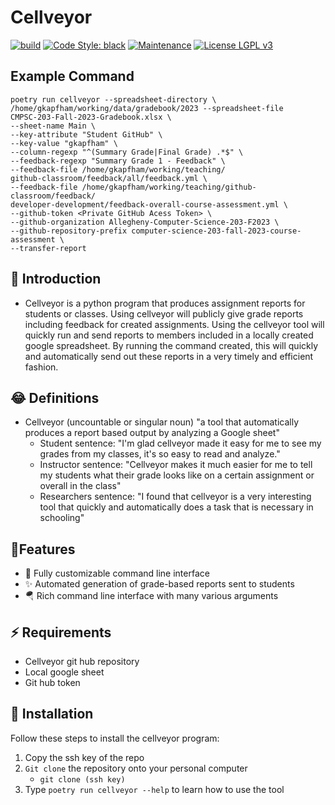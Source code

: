# Cellveyor

[![build](https://github.com/GatorEducator/cellveyor/actions/workflows/build.yml/badge.svg)](https://github.com/GatorEducator/cellveyor/actions/workflows/build.yml)
[![Code Style: black](https://img.shields.io/badge/Code%20Style-Black-blue.svg)](https://github.com/psf/black)
[![Maintenance](https://img.shields.io/badge/Maintained%3F-Yes-blue.svg)](https://github.com/gkapfham/chasten/graphs/commit-activity)
[![License LGPL v3](https://img.shields.io/badge/License-LGPL%20v3-blue.svg)](https://www.gnu.org/licenses/lgpl-3.0)

## Example Command

```
poetry run cellveyor --spreadsheet-directory \
/home/gkapfham/working/data/gradebook/2023 --spreadsheet-file
CMPSC-203-Fall-2023-Gradebook.xlsx \
--sheet-name Main \
--key-attribute "Student GitHub" \
--key-value "gkapfham" \
--column-regexp "^(Summary Grade|Final Grade) .*$" \
--feedback-regexp "Summary Grade 1 - Feedback" \
--feedback-file /home/gkapfham/working/teaching/
github-classroom/feedback/all/feedback.yml \
--feedback-file /home/gkapfham/working/teaching/github-classroom/feedback/
developer-development/feedback-overall-course-assessment.yml \
--github-token <Private GitHub Acess Token> \
--github-organization Allegheny-Computer-Science-203-F2023 \
--github-repository-prefix computer-science-203-fall-2023-course-assessment \
--transfer-report
```

## 🎉 Introduction

- Cellveyor is a python program that produces assignment reports for students or
classes. Using cellveyor will publicly give grade reports including feedback for
created assignments. Using the cellveyor tool will quickly run and send reports to
members included in a locally created google spreadsheet. By running the command
created, this will quickly and automatically send out these reports in a very timely
and efficient fashion.

## 😂 Definitions
- Cellveyor (uncountable or singular noun) "a tool that automatically produces a report based output by analyzing a
Google sheet"
    - Student sentence: "I'm glad cellveyor made it easy for me to see my grades from my classes, it's so easy
    to read and analyze."
    - Instructor sentence: "Cellveyor makes it much easier for me to tell my students what their grade looks like
    on a certain assignment or overall in the class"
    - Researchers sentence: "I found that cellveyor is a very interesting tool that quickly and automatically does
    a task that is necessary in schooling"

## 🔋Features
- 🚀 Fully customizable command line interface
- ✨ Automated generation of grade-based reports sent to students
- 🪂 Rich command line interface with many various arguments

## ⚡️ Requirements
- Cellveyor git hub repository
- Local google sheet
- Git hub token

## 🔽 Installation
Follow these steps to install the cellveyor program:
1. Copy the ssh key of the repo
2. ```Git clone``` the repository onto your personal computer
    - ```git clone (ssh key)```
3. Type ```poetry run cellveyor --help``` to learn how to use the tool
